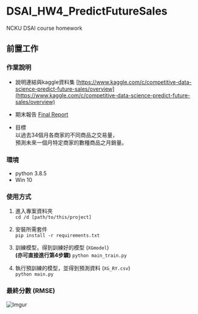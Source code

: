 # DSAI_HW4_PredictFutureSales
NCKU DSAI course homework

## 前置工作
### 作業說明
* 說明連結與kaggle資料集
[https://www.kaggle.com/c/competitive-data-science-predict-future-sales/overview](https://www.kaggle.com/c/competitive-data-science-predict-future-sales/overview)

* 期末報告
[Final Report](https://docs.google.com/document/d/1Mp7WYp4-e5scwGlABrtycoBrwPNWF5Msgc4EOa2OqDU/edit?usp=sharing)

* 目標\
以過去34個月各商家的不同商品之交易量，\
預測未來一個月特定商家的數種商品之月銷量。

### 環境
* python 3.8.5
* Win 10

### 使用方式
1. 進入專案資料夾\
`cd /d [path/to/this/project]` 

2. 安裝所需套件\
`pip install -r requirements.txt`

3. 訓練模型，得到訓練好的模型 (`XGmodel`)\
  **(亦可直接進行第4步驟)**
`python main_train.py`

1. 執行預訓練的模型，並得到預測資料 (`XG_RY.csv`)\
`python main.py`

### 最終分數 (RMSE)
![Imgur](https://i.imgur.com/0cpbfdq.png)
